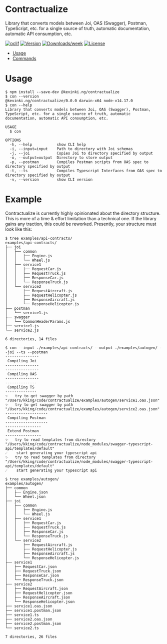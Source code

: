 Contractualize
==============

Library that converts models between Joi, OAS (Swagger), Postman, TypeScript, etc. for a single source of truth, automatic documentation, automatic API consumption, etc.

[![oclif](https://img.shields.io/badge/cli-oclif-brightgreen.svg)](https://oclif.io)
[![Version](https://img.shields.io/npm/v/@kevinki.ng/contractualize.svg)](https://npmjs.org/package/@kevinki.ng/contractualize)
[![Downloads/week](https://img.shields.io/npm/dw/@kevinki.ng/contractualize.svg)](https://npmjs.org/package/@kevinki.ng/contractualize)
[![License](https://img.shields.io/npm/l/@kevinki.ng/contractualize.svg)](https://github.com/kevin-king/@kevinki.ng/contractualize/blob/master/package.json)

* [Usage](#usage)
* [Commands](#commands)

# Usage
```sh-session
$ npm install --save-dev @kevinki.ng/contractualize
$ con --version
@kevinki.ng/contractualize/0.0.0 darwin-x64 node-v14.17.0
$ con --help
Library that converts models between Joi, OAS (Swagger), Postman, TypeScript, etc. for a single source of truth, automatic documentation, automatic API consumption, etc.

USAGE
  $ con

OPTIONS
  -h, --help           show CLI help
  -i, --input=input    Path to directory with Joi schemas
  -j, --joi            Copies Joi to directory specified by output
  -o, --output=output  Directory to store output
  -p, --postman        Compiles Postman scripts from OAS spec to directory specified by output
  -t, --ts             Compiles Typescript Interfaces from OAS spec to directory specified by output
  -v, --version        show CLI version
```

# Example

Contractualize is currently highly opinionated about the directory structure. This is more of a time & effort 
limitation than a technical one. If the library gains any traction, this could be reworked. Presently, your structure
must look like this:

```sh-session
$ tree examples/api-contracts/
examples/api-contracts/
├── joi
│   ├── common
│   │   ├── Engine.js
│   │   └── Wheel.js
│   ├── service1
│   │   ├── RequestCar.js
│   │   ├── RequestTruck.js
│   │   ├── ResponseCar.js
│   │   └── ResponseTruck.js
│   └── service2
│       ├── RequestAircraft.js
│       ├── RequestHelicopter.js
│       ├── ResponseAircraft.js
│       └── ResponseHelicopter.js
├── postman
│   └── service1.js
├── swagger
│   └── CommonHeaderParams.js
├── service1.js
└── service2.js

6 directories, 14 files
```

```sh-session
$ con --input ./examples/api-contracts/ --output ./examples/autogen/ --joi --ts --postman
---------------
 Compiling Joi 
---------------
---------------
 Compiling OAS 
---------------
--------------
 Compiling TS 
--------------
✨   try to get swagger by path "/Users/kking/code/contractualize/examples/autogen/service1.oas.json"
✨   try to get swagger by path "/Users/kking/code/contractualize/examples/autogen/service2.oas.json"
-------------------
 Compiling Postman 
-------------------
----------------
 Extend Postman 
----------------
✨   try to read templates from directory "/Users/kking/code/contractualize/node_modules/swagger-typescript-api/templates/default"
☄️    start generating your typescript api
✨   try to read templates from directory "/Users/kking/code/contractualize/node_modules/swagger-typescript-api/templates/default"
☄️    start generating your typescript api
```

```sh-session
$ tree examples/autogen/
examples/autogen/
├── common
│   ├── Engine.json
│   └── Wheel.json
├── joi
│   ├── common
│   │   ├── Engine.js
│   │   └── Wheel.js
│   ├── service1
│   │   ├── RequestCar.js
│   │   ├── RequestTruck.js
│   │   ├── ResponseCar.js
│   │   └── ResponseTruck.js
│   └── service2
│       ├── RequestAircraft.js
│       ├── RequestHelicopter.js
│       ├── ResponseAircraft.js
│       └── ResponseHelicopter.js
├── service1
│   ├── RequestCar.json
│   ├── RequestTruck.json
│   ├── ResponseCar.json
│   └── ResponseTruck.json
├── service2
│   ├── RequestAircraft.json
│   ├── RequestHelicopter.json
│   ├── ResponseAircraft.json
│   └── ResponseHelicopter.json
├── service1.oas.json
├── service1.postman.json
├── service1.ts
├── service2.oas.json
├── service2.postman.json
└── service2.ts

7 directories, 26 files
```
